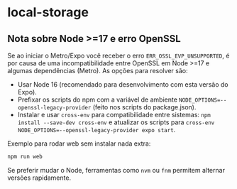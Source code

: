 # local-storage

## Nota sobre Node >=17 e erro OpenSSL

Se ao iniciar o Metro/Expo você receber o erro `ERR_OSSL_EVP_UNSUPPORTED`, é por causa de uma incompatibilidade entre OpenSSL em Node >=17 e algumas dependências (Metro). As opções para resolver são:

- Usar Node 16 (recomendado para desenvolvimento com esta versão do Expo).
- Prefixar os scripts do npm com a variável de ambiente `NODE_OPTIONS=--openssl-legacy-provider` (feito nos scripts do package.json).
- Instalar e usar `cross-env` para compatibilidade entre sistemas: `npm install --save-dev cross-env` e atualizar os scripts para `cross-env NODE_OPTIONS=--openssl-legacy-provider expo start`.

Exemplo para rodar web sem instalar nada extra:

```bash
npm run web
```

Se preferir mudar o Node, ferramentas como `nvm` ou `fnm` permitem alternar versões rapidamente.
